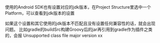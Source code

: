 使用的Android SDK也有设置对应的jdk版本，在Project Structure里选中一个Platform，可以查看到jdk版本的设置

如果这个设置和其它使用的jdk版本不匹配且没有设置任何兼容性的话，就会出现问题。
比如gradle的buildSrc构建Groovy后的jar再引用到gradle作为插件之类的，会报 Unsupported class file major version xx

